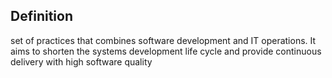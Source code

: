 
## Definition
set of practices that combines software development and IT operations. It aims to shorten the systems development life cycle and provide continuous delivery with high software quality